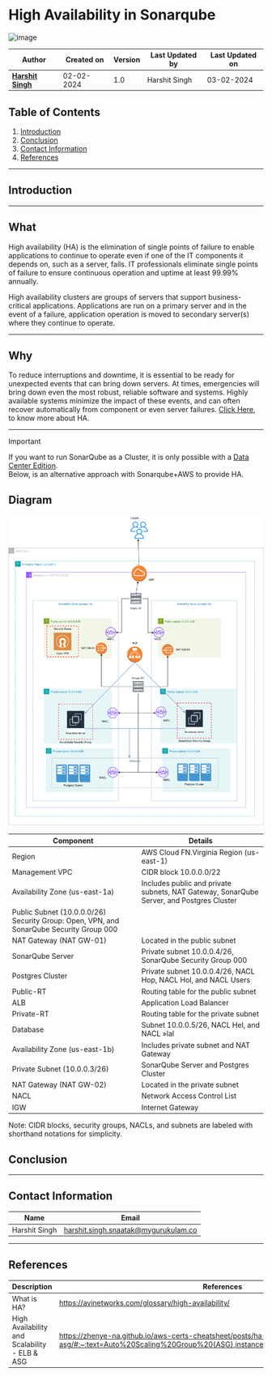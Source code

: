 # High Availability in Sonarqube
![image](https://github.com/avengers-p7/Documentation/assets/156056444/62618808-0025-4518-a9fd-5102cf1383e2)

| Author                                                           | Created on  | Version    | Last Updated by | Last Updated on |
| ---------------------------------------------------------------- | ----------- | ---------- | --------------- | --------------- |
| **[Harshit Singh](https://github.com/Panu-S-Harshit-Ninja-07)**  | 02-02-2024  | 1.0        | Harshit Singh   | 03-02-2024      |


## Table  of Contents

1. [Introduction](#Introduction)
2. [Conclusion](#Conclusion)
3. [Contact Information](#Contact-Information)
4. [References](#References)
***

## Introduction 

***
## What
High availability (HA) is the elimination of single points of failure to enable applications to continue to operate even if one of the IT components it depends on, such as a server, fails. IT professionals eliminate single points of failure to ensure continuous operation and uptime at least 99.99% annually.

High availability clusters are groups of servers that support business-critical applications. Applications are run on a primary server and in the event of a failure, application operation is moved to secondary server(s) where they continue to operate.
***
## Why 
To reduce interruptions and downtime, it is essential to be ready for unexpected events that can bring down servers. At times, emergencies will bring down even the most robust, reliable software and systems. Highly available systems minimize the impact of these events, and can often recover automatically from component or even server failures. [Click Here](https://avinetworks.com/glossary/high-availability/), to know more about HA.
***
> [!IMPORTANT]
> If you want to run SonarQube as a Cluster, it is only possible with a [Data Center Edition](https://docs.sonarsource.com/sonarqube/latest/instance-administration/sonarqube-db-copy-tool/).<br>
> Below, is an alternative approach with Sonarqube+AWS to provide HA.

## Diagram
<img title="HA Sonarqube" alt="HA Sonarqube AWS " src="./HA-Sonarqube.drawio.svg">

| Component  | Details 
| ---------- | -----------------------------
| Region |	AWS Cloud FN.Virginia Region (us-east-1)
| Management VPC |	CIDR block 10.0.0.0/22
| Availability Zone (us-east-1a) |	Includes public and private subnets, NAT Gateway, SonarQube Server, and Postgres Cluster
| Public Subnet (10.0.0.0/26)	Security Group: Open, VPN, and SonarQube Security Group 000
| NAT Gateway (NAT GW-01) |	Located in the public subnet
| SonarQube Server |	Private subnet 10.0.0.4/26, SonarQube Security Group 000
| Postgres Cluster |	Private subnet 10.0.0.4/26, NACL Hop, NACL Hol, and NACL Users
| Public-RT |	Routing table for the public subnet
| ALB |	Application Load Balancer
| Private-RT |	Routing table for the private subnet
| Database |	Subnet 10.0.0.5/26, NACL Hel, and NACL »lal
| Availability Zone (us-east-1b) |	Includes private subnet and NAT Gateway
| Private Subnet (10.0.0.3/26) |	SonarQube Server and Postgres Cluster
| NAT Gateway (NAT GW-02) |	Located in the private subnet
| NACL |	Network Access Control List
| IGW |	Internet Gateway |

Note: CIDR blocks, security groups, NACLs, and subnets are labeled with shorthand notations for simplicity.
## Conclusion
***

## Contact Information

|     Name         | Email  |
| -----------------| ------------------------------------ |
| Harshit Singh    | harshit.singh.snaatak@mygurukulam.co |
***

## References

| Description                                   | References  
| --------------------------------------------  | -------------------------------------------------|
| What is HA?                                   | https://avinetworks.com/glossary/high-availability/ |
| High Availability and Scalability - ELB & ASG | https://zhenye-na.github.io/aws-certs-cheatsheet/posts/ha-elb-asg/#:~:text=Auto%20Scaling%20Group%20(ASG),instances%20to%20a%20load%20balancer |
